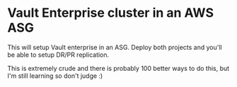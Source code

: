 # Vault Enterprise cluster in an AWS ASG

This will setup Vault enterprise in an ASG. Deploy both projects and you'll be able to setup DR/PR replication.

This is extremely crude and there is probably 100 better ways to do this, but I'm still learning so don't judge :)
